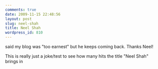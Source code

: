 ```yaml
---
comments: true
date: 2009-11-15 22:48:56
layout: post
slug: neel-shah
title: Neel Shah
wordpress_id: 810
---
```


said my blog was "too earnest" but he keeps coming back.  Thanks Neel!

This is really just a joke/test to see how many hits the title "Neel Shah" brings in
